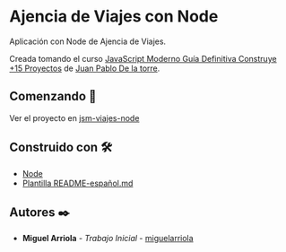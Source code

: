 #  Ajencia de Viajes con Node

Aplicación con Node de Ajencia de Viajes.

Creada tomando el curso [JavaScript Moderno Guía Definitiva Construye +15 Proyectos](https://www.udemy.com/course/javascript-moderno-guia-definitiva-construye-10-proyectos/) de [Juan Pablo De la torre](https://www.udemy.com/user/juanpablodelatorrevaldez/).

## Comenzando 🚀

Ver el proyecto en [jsm-viajes-node](#)

## Construido con 🛠️

- [Node](https://nodejs.org/)
- [Plantilla README-español.md](https://gist.github.com/Villanuevand/6386899f70346d4580c723232524d35a)

## Autores ✒️

- **Miguel Arriola** - _Trabajo Inicial_ - [miguelarriola](https://github.com/miguelarriola)
